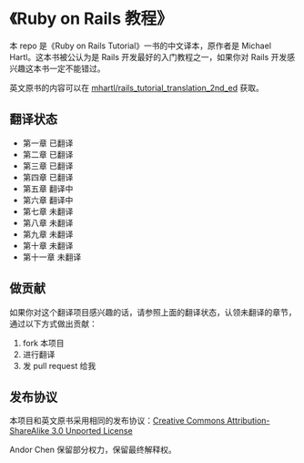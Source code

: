 # 《Ruby on Rails 教程》

本 repo 是《Ruby on Rails Tutorial》一书的中文译本，原作者是 Michael Hartl。这本书被公认为是 Rails 开发最好的入门教程之一，如果你对 Rails 开发感兴趣这本书一定不能错过。

英文原书的内容可以在 [mhartl/rails_tutorial_translation_2nd_ed](https://github.com/mhartl/rails_tutorial_translation_2nd_ed) 获取。

## 翻译状态

- 第一章 已翻译
- 第二章 已翻译
- 第三章 已翻译
- 第四章 已翻译
- 第五章 翻译中
- 第六章 翻译中
- 第七章 未翻译
- 第八章 未翻译
- 第九章 未翻译
- 第十章 未翻译
- 第十一章 未翻译

## 做贡献

如果你对这个翻译项目感兴趣的话，请参照上面的翻译状态，认领未翻译的章节，通过以下方式做出贡献：

1.  fork 本项目
2.  进行翻译
3.  发 pull request 给我

## 发布协议

本项目和英文原书采用相同的发布协议：[Creative Commons Attribution-ShareAlike 3.0 Unported License](http://creativecommons.org/licenses/by-sa/3.0/)

Andor Chen 保留部分权力，保留最终解释权。
